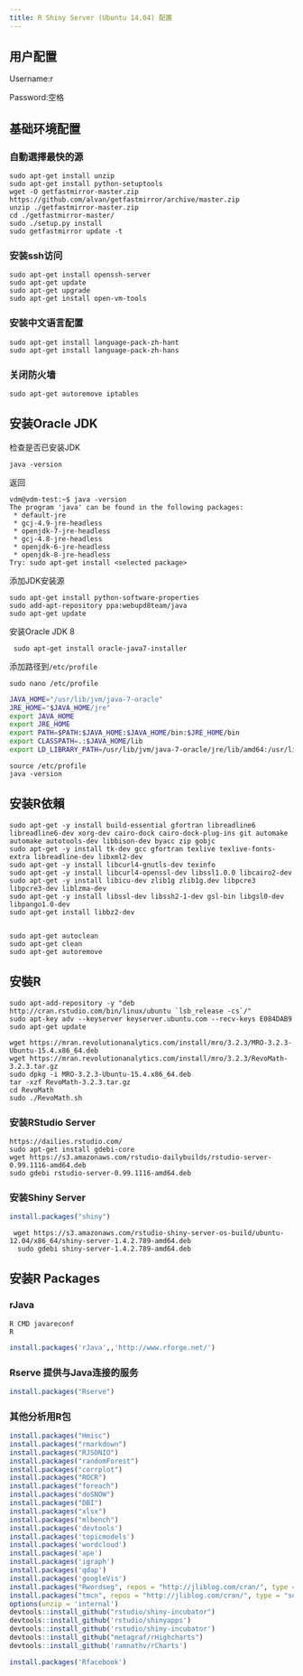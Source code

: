 ```yaml
---
title: R Shiny Server (Ubuntu 14.04) 配置
---
```


## 用户配置

Username:r

Password:空格

## 基础环境配置
### 自動選擇最快的源
    sudo apt-get install unzip 
    sudo apt-get install python-setuptools
    wget -O getfastmirror-master.zip https://github.com/alvan/getfastmirror/archive/master.zip
    unzip ./getfastmirror-master.zip
    cd ./getfastmirror-master/
    sudo ./setup.py install
    sudo getfastmirror update -t
### 安装ssh访问


    sudo apt-get install openssh-server
    sudo apt-get update
    sudo apt-get upgrade
    sudo apt-get install open-vm-tools
    
### 安装中文语言配置

    sudo apt-get install language-pack-zh-hant
    sudo apt-get install language-pack-zh-hans

### 关闭防火墙

    sudo apt-get autoremove iptables 

## 安装Oracle JDK
检查是否已安装JDK

    java -version

返回

    vdm@vdm-test:~$ java -version
    The program 'java' can be found in the following packages:
     * default-jre
     * gcj-4.9-jre-headless
     * openjdk-7-jre-headless
     * gcj-4.8-jre-headless
     * openjdk-6-jre-headless
     * openjdk-8-jre-headless
    Try: sudo apt-get install <selected package>
    
添加JDK安装源

    sudo apt-get install python-software-properties 
    sudo add-apt-repository ppa:webupd8team/java 
    sudo apt-get update

安装Oracle JDK 8

     sudo apt-get install oracle-java7-installer
    
添加路径到`/etc/profile`
    
    sudo nano /etc/profile

```bash    
JAVA_HOME="/usr/lib/jvm/java-7-oracle"
JRE_HOME="$JAVA_HOME/jre"
export JAVA_HOME
export JRE_HOME
export PATH=$PATH:$JAVA_HOME:$JAVA_HOME/bin:$JRE_HOME/bin
export CLASSPATH=.:$JAVA_HOME/lib
export LD_LIBRARY_PATH=/usr/lib/jvm/java-7-oracle/jre/lib/amd64:/usr/lib/jvm/java-7-oracle/jre/lib/amd64/server


```

    source /etc/profile
    java -version
    
    
## 安装R依賴

    
    sudo apt-get -y install build-essential gfortran libreadline6 libreadline6-dev xorg-dev cairo-dock cairo-dock-plug-ins git automake automake autotools-dev libbison-dev byacc zip gobjc
    sudo apt-get -y install tk-dev gcc gfortran texlive texlive-fonts-extra libreadline-dev libxml2-dev 
    sudo apt-get -y install libcurl4-gnutls-dev texinfo 
    sudo apt-get -y install libcurl4-openssl-dev libssl1.0.0 libcairo2-dev
    sudo apt-get -y install libicu-dev zlib1g zlib1g.dev libpcre3 libpcre3-dev liblzma-dev
    sudo apt-get -y install libssl-dev libssh2-1-dev gsl-bin libgsl0-dev libpango1.0-dev
    sudo apt-get install libbz2-dev
   
   
    sudo apt-get autoclean                
    sudo apt-get clean                    
    sudo apt-get autoremove             
    
## 安裝R
    
    sudo apt-add-repository -y "deb http://cran.rstudio.com/bin/linux/ubuntu `lsb_release -cs`/"
    sudo apt-key adv --keyserver keyserver.ubuntu.com --recv-keys E084DAB9
    sudo apt-get update
    
    wget https://mran.revolutionanalytics.com/install/mro/3.2.3/MRO-3.2.3-Ubuntu-15.4.x86_64.deb
    wget https://mran.revolutionanalytics.com/install/mro/3.2.3/RevoMath-3.2.3.tar.gz
    sudo dpkg -i MRO-3.2.3-Ubuntu-15.4.x86_64.deb
    tar -xzf RevoMath-3.2.3.tar.gz
    cd RevoMath
    sudo ./RevoMath.sh

    
### 安装RStudio Server
    https://dailies.rstudio.com/
    sudo apt-get install gdebi-core
    wget https://s3.amazonaws.com/rstudio-dailybuilds/rstudio-server-0.99.1116-amd64.deb
    sudo gdebi rstudio-server-0.99.1116-amd64.deb
    

### 安装Shiny Server
```r
install.packages("shiny")
```
     wget https://s3.amazonaws.com/rstudio-shiny-server-os-build/ubuntu-12.04/x86_64/shiny-server-1.4.2.789-amd64.deb
      sudo gdebi shiny-server-1.4.2.789-amd64.deb

## 安装R Packages
### rJava

    
    R CMD javareconf
    R
    
```r
install.packages('rJava',,'http://www.rforge.net/')
```

    
### Rserve 提供与Java连接的服务
```r
install.packages("Rserve")
```
### 其他分析用R包
    
```r
install.packages("Hmisc")
install.packages("rmarkdown")
install.packages("RJSONIO")
install.packages("randomForest")
install.packages("corrplot")
install.packages("ROCR")
install.packages("foreach")
install.packages("doSNOW")
install.packages("DBI")
install.packages("xlsx")
install.packages("mlbench")
install.packages('devtools')
install.packages('topicmodels')
install.packages('wordcloud')
install.packages('ape')
install.packages('igraph')
install.packages('qdap')
install.packages('googleVis')
install.packages("Rwordseg", repos = "http://jliblog.com/cran/", type = "source")
install.packages("tmcn", repos = "http://jliblog.com/cran/", type = "source")
options(unzip = 'internal')
devtools::install_github("rstudio/shiny-incubator")
devtools::install_github('rstudio/shinyapps')
devtools::install_github('rstudio/shiny-incubator')
devtools::install_github("metagraf/rHighcharts")
devtools::install_github('ramnathv/rCharts')

install.packages('Rfacebook')
```

    
    

    
    



